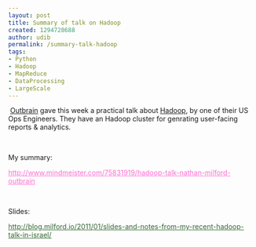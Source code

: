 ```yaml
---
layout: post
title: Summary of talk on Hadoop
created: 1294728688
author: udib
permalink: /summary-talk-hadoop
tags:
- Python
- Hadoop
- MapReduce
- DataProcessing
- LargeScale
---
```

<p>&nbsp;<a href="http://outbrain.com">Outbrain</a> gave this week a practical talk about <a href="http://hadoop.apache.org/">Hadoop</a>, by one of their US Ops Engineers. They have an Hadoop cluster for genrating user-facing reports &amp; analytics.</p>
<p>&nbsp;</p>
<p>My summary:</p>
<p><a target="_blank" style="list-style-type: none; list-style-position: initial; list-style-image: initial; margin-top: 0px; margin-right: 0px; margin-bottom: 0px; margin-left: 0px; padding-top: 0px; padding-right: 0px; padding-bottom: 0px; padding-left: 0px; text-decoration: underline; outline-style: none; outline-width: initial; outline-color: initial; color: rgb(252, 111, 210); " href="http://www.mindmeister.com/75831919/hadoop-talk-nathan-milford-outbrain">http://www.mindmeister.com/75831919/hadoop-talk-nathan-milford-outbrain</a></p>
<p>&nbsp;</p>
<p>Slides:</p>
<p><a target="_blank" style="color: rgb(51, 102, 51); " href="http://blog.milford.io/2011/01/slides-and-notes-from-my-recent-hadoop-talk-in-israel/">http://blog.milford.io/2011/<wbr></wbr>01/slides-and-notes-from-my-<wbr></wbr>recent-hadoop-talk-in-israel/</a></p>
<p>
<meta charset="utf-8" /></p>
<p>&nbsp;</p>
<p>
<meta charset="utf-8" /></p>
